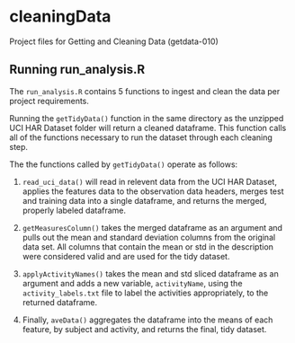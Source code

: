 # cleaningData
Project files for Getting and Cleaning Data (getdata-010)

## Running run_analysis.R

The `run_analysis.R` contains 5 functions to ingest and clean the data per project requirements.

Running the `getTidyData()` function in the same directory as the unzipped UCI HAR Dataset folder will return a cleaned dataframe. This function calls all of the functions necessary to run the dataset through each cleaning step.

The the functions called by `getTidyData()` operate as follows:

1. `read_uci_data()` will read in relevent data from the UCI HAR Dataset, applies the features data to the observation data headers, merges test and training data into a single dataframe, and returns the merged, properly labeled dataframe.

2. `getMeasuresColumn()` takes the merged dataframe as an argument and pulls out the mean and standard deviation columns from the original data set. All columns that contain the mean or std in the description were considered valid and are used for the tidy dataset.

3. `applyActivityNames()` takes the mean and std sliced dataframe as an argument and adds a new variable, `activityName`, using the `activity_labels.txt` file to label the activities appropriately, to the returned dataframe.

4. Finally, `aveData()` aggregates the dataframe into the means of each feature, by subject and activity, and returns the final, tidy dataset.
